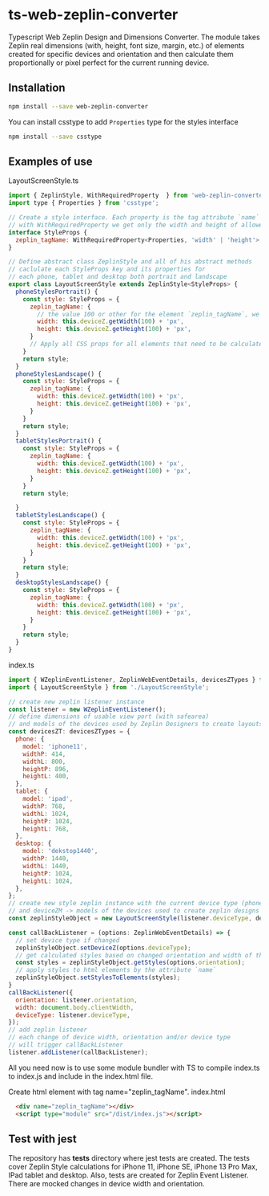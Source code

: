 # ts-web-zeplin-converter

Typescript Web Zeplin Design and Dimensions Converter.
The module takes Zeplin real dimensions (with, height, font size, margin, etc.) of elements created for specific devices and orientation and then calculate them proportionally or pixel perfect for the current running device.

## Installation

```bash
npm install --save web-zeplin-converter
```
You can install csstype to add `Properties` type for the styles interface
```bash
npm install --save csstype
```

## Examples of use

LayoutScreenStyle.ts
```javascript
import { ZeplinStyle, WithRequiredProperty  } from 'web-zeplin-converter';
import type { Properties } from 'csstype';

// Create a style interface. Each property is the tag attribute `name` of the element in the HTML file
// with WithRequiredProperty we get only the width and height of allowed CSS Properties
interface StyleProps {
  zeplin_tagName: WithRequiredProperty<Properties, 'width' | 'height'>,
}

// Define abstract class ZeplinStyle and all of his abstract methods
// caclulate each StyleProps key and its properties for
// each phone, tablet and desktop both portrait and landscape
export class LayoutScreenStyle extends ZeplinStyle<StyleProps> {
  phoneStylesPortrait() {
    const style: StyleProps = {
      zeplin_tagName: {
        // the value 100 or other for the element `zeplin_tagName`, we get from real zeplin design for the iphone11 portrait design
        width: this.deviceZ.getWidth(100) + 'px',
        height: this.deviceZ.getHeight(100) + 'px',
      }
      // Apply all CSS props for all elements that need to be calculated for different devices, widths, and orientation
    }
    return style;
  }
  phoneStylesLandscape() {
    const style: StyleProps = {
      zeplin_tagName: {
        width: this.deviceZ.getWidth(100) + 'px',
        height: this.deviceZ.getHeight(100) + 'px',
      }
    }
    return style;
  }
  tabletStylesPortrait() {
    const style: StyleProps = {
      zeplin_tagName: {
        width: this.deviceZ.getWidth(100) + 'px',
        height: this.deviceZ.getHeight(100) + 'px',
      }
    }
    return style;

  }
  tabletStylesLandscape() {
    const style: StyleProps = {
      zeplin_tagName: {
        width: this.deviceZ.getWidth(100) + 'px',
        height: this.deviceZ.getHeight(100) + 'px',
      }
    }
    return style;
  }
  desktopStylesLandscape() {
    const style: StyleProps = {
      zeplin_tagName: {
        width: this.deviceZ.getWidth(100) + 'px',
        height: this.deviceZ.getHeight(100) + 'px',
      }
    }
    return style;
  }
}
```
index.ts
```javascript
import { WZeplinEventListener, ZeplinWebEventDetails, devicesZTypes } from 'web-zeplin-converter';
import { LayoutScreenStyle } from './LayoutScreenStyle';

// create new zeplin listener instance
const listener = new WZeplinEventListener();
// define dimensions of usable view port (with safearea)
// and models of the devices used by Zeplin Designers to create layouts
const devicesZT: devicesZTypes = {
  phone: {
    model: 'iphone11',
    widthP: 414,
    widthL: 800,
    heightP: 896,
    heightL: 400,
  },
  tablet: {
    model: 'ipad',
    widthP: 768,
    widthL: 1024,
    heightP: 1024,
    heightL: 768,
  },
  desktop: {
    model: 'dekstop1440',
    widthP: 1440,
    widthL: 1440,
    heightP: 1024,
    heightL: 1024,
  },
};
// create new style zeplin instance with the current device type (phone, tablet, desktop)
// and deviceZM -> models of the devices used to create zeplin designs
const zeplinStyleObject = new LayoutScreenStyle(listener.deviceType, devicesZT);

const callBackListener = (options: ZeplinWebEventDetails) => {
  // set device type if changed
  zeplinStyleObject.setDeviceZ(options.deviceType);
  // get calculated styles based on changed orientation and width of the window
  const styles = zeplinStyleObject.getStyles(options.orientation);
  // apply styles to html elements by the attribute `name`
  zeplinStyleObject.setStylesToElements(styles);
}
callBackListener({
  orientation: listener.orientation,
  width: document.body.clientWidth,
  deviceType: listener.deviceType,
});
// add zeplin listener
// each change of device width, orientation and/or device type
// will trigger callBackListener
listener.addListener(callBackListener);
```
All you need now is to use some module bundler with TS to compile index.ts to index.js and include in the index.html file.

Create html element with tag name="zeplin_tagName".
index.html
```html
  <div name="zeplin_tagName"></div>
  <script type="module" src="/dist/index.js"></script>
```
## Test with jest
The repository has __tests__ directory where jest tests are created.
The tests cover Zeplin Style calculations for iPhone 11, iPhone SE, iPhone 13 Pro Max, IPad tablet and desktop.
Also, tests are created for Zeplin Event Listener. There are mocked changes in device width and orientation.